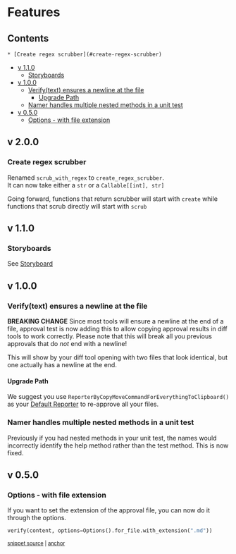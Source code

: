 # Features

<!-- toc -->
## Contents

    * [Create regex scrubber](#create-regex-scrubber)
  * [v 1.1.0](#v-110)
    * [Storyboards](#storyboards)
  * [v 1.0.0](#v-100)
    * [Verify(text) ensures a newline at the file](#verifytext-ensures-a-newline-at-the-file)
      * [Upgrade Path](#upgrade-path)
    * [Namer handles multiple nested methods in a unit test](#namer-handles-multiple-nested-methods-in-a-unit-test)
  * [v 0.5.0](#v-050)
    * [Options - with file extension](#options---with-file-extension)<!-- endToc -->
## v 2.0.0
    
### Create regex scrubber
Renamed `scrub_with_regex` to `create_regex_scrubber`.  
It can now take either a `str` or a `Callable[[int], str]`

Going forward, functions that return scrubber will start with `create` while functions that scrub directly will start with `scrub`

## v 1.1.0

### Storyboards
See [Storyboard](reference/storyboard.md)
    
## v 1.0.0

### Verify(text) ensures a newline at the file
**BREAKING CHANGE**
Since most tools will ensure a newline at the end of a file, approval test is now
adding this to allow copying approval results in diff tools to work correctly.
Please note that this will break all you previous approvals that do *not* end with
a newline!

This will show by your diff tool opening with two files that look identical, but
one actually has a newline at the end.

#### Upgrade Path
We suggest you use `ReporterByCopyMoveCommandForEverythingToClipboard()` as your [Default Reporter](configuration.md#how-to-configure-a-default-reporter-for-your-system) to re-approve all your files.

### Namer handles multiple nested methods in a unit test
Previously if you had nested methods in your unit test, the names would incorrectly
identify the help method rather than the test method. This is now fixed.

## v 0.5.0
### Options - with file extension
If you want to set the extension of the approval file, you can now do it through the options.

<!-- snippet: options_with_file_extension -->
<a id='snippet-options_with_file_extension'></a>
```py
verify(content, options=Options().for_file.with_extension(".md"))
```
<sup><a href='/tests/test_options.py#L64-L66' title='Snippet source file'>snippet source</a> | <a href='#snippet-options_with_file_extension' title='Start of snippet'>anchor</a></sup>
<!-- endSnippet -->
